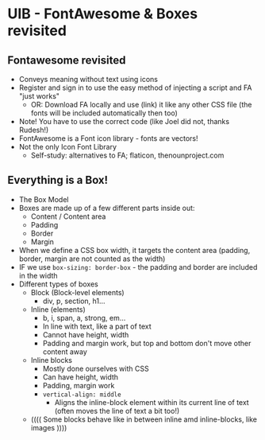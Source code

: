 # UIB - FontAwesome & Boxes revisited

## Fontawesome revisited

- Conveys meaning without text using icons
- Register and sign in to use the easy method of injecting a script and FA "just works"
    - OR: Download FA locally and use (link) it like any other CSS file (the fonts will be included automatically then too)
- Note! You have to use the correct code (like Joel did not, thanks Rudesh!)
- FontAwesome is a Font icon library - fonts are vectors!
- Not the only Icon Font Library
    - Self-study: alternatives to FA; flaticon, thenounproject.com
    
## Everything is a Box!

- The Box Model
- Boxes are made up of a few different parts inside out:
    - Content / Content area
    - Padding
    - Border
    - Margin
- When we define a CSS box width, it targets the content area (padding, border, margin are not counted as the width)
- IF we use `box-sizing: border-box` - the padding and border are included in the width
- Different types of boxes
    - Block (Block-level elements)
        - div, p, section, h1...
    - Inline (elements)
        - b, i, span, a, strong, em...
        - In line with text, like a part of text
        - Cannot have height, width
        - Padding and margin work, but top and bottom don't move other content away
    - Inline blocks
        - Mostly done ourselves with CSS
        - Can have height, width
        - Padding, margin work
        - `vertical-align: middle`
            - Aligns the inline-block  element within its current line of text (often moves the line of text a bit too!)
    - (((( Some blocks behave like in between inline amd inline-blocks, like images ))))